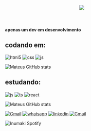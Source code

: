 <br/>
<h1 align="center">
 <img src="https://readme-typing-svg.herokuapp.com/?font=Righteous&size=35&center=true&vCenter=true&width=500&height=70&duration=4000&lines=Salve!+👋;+bora+tomar+um+café?+☕;" />
 </h1>
<br/>

 
<h4> apenas um dev em desenvolvimento</h4>

## codando em:

<img align="center" alt="html5" src="https://img.shields.io/badge/HTML5-E34F26?style=for-the-badge&logo=html5&logoColor=white" />
<img align="center" alt="css" src="https://img.shields.io/badge/CSS3-1572B6?style=for-the-badge&logo=css3&logoColor=white" />
  <img align="center" alt="js" src="https://img.shields.io/badge/JavaScript-F7DF1E?style=for-the-badge&logo=javascript&logoColor=black" />
  <br/>
  
![Mateus GitHub stats](https://github-readme-stats.vercel.app/api/top-langs/?username=MJMMB&hide=HTML&langs_count=8&layout=compact&theme=react&border_radius=10&size_weight=0.5&count_weight=0.5&exclude_repo=github-readme-stats)

## estudando:

<img align="center" alt="js" src="https://img.shields.io/badge/JavaScript-F7DF1E?style=for-the-badge&logo=javascript&logoColor=black" />
  <img align="center" alt="ts" src="https://img.shields.io/badge/TypeScript-007ACC?style=for-the-badge&logo=typescript&logoColor=white" />
  <img align="center" alt="react" src="https://img.shields.io/badge/React-20232A?style=for-the-badge&logo=react&logoColor=61DAFB" />
  </br>

  ![Mateus GitHub stats](https://github-readme-stats.vercel.app/api?username=MJMMB&show_icons=true&theme=radical)
  
[![Gmail](https://img.shields.io/badge/Gmail-D14836?style=for-the-badge&logo=gmail&logoColor=white)](mailto:mateusjm2006@gmail.com)
[![whatsapp](https://img.shields.io/badge/WhatsApp-25D366?style=for-the-badge&logo=whatsapp&logoColor=white)](https://wa.link/28tzcg)
[![linkedin](https://img.shields.io/badge/LinkedIn-0077B5?style=for-the-badge&logo=linkedin&logoColor=whit)](www.linkedin.com/in/mateus-jorge-de-mesquita-marques-bandeira-124609306)
[![Gmail](https://img.shields.io/badge/Instagram-E4405F?style=for-the-badge&logo=instagram&logoColor=white)](https://www.instagram.com/mateus_jjb/)
<br/>

![Inumaki Spotify](https://spotify-recently-played-readme.vercel.app/api?user=31hugo4utzdjsinnoy5ucgjvoicy&count=1&width=300)


  
